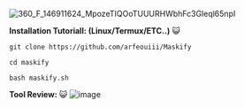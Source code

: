 ![360_F_146911624_MpozeTIQOoTUUURHWbhFc3Gleql65npI](https://github.com/user-attachments/assets/feb97fff-c86e-4618-8eae-add7ca9eb24a)


**Installation Tutoriall: (Linux/Termux/ETC..)** :smiley_cat:

`git clone https://github.com/arfeouiii/Maskify `

`cd maskify `

`bash maskify.sh `

**Tool Review:** :smiley_cat:
![image](https://github.com/user-attachments/assets/7c9b937f-10d3-4b57-b4ee-fe6d2b275a34)

